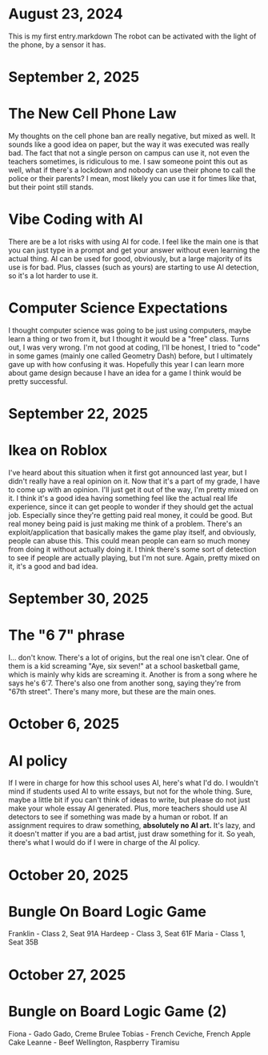 # August 23, 2024
This is my first entry.markdown
The robot can be activated with the light of the phone, by a sensor it has.

# September 2, 2025
# The New Cell Phone Law
My thoughts on the cell phone ban are really negative, but mixed as well. It sounds like a good idea on paper, but the way it was executed was really bad. The fact that not a single person on campus can use it, not even the teachers sometimes, is ridiculous to me. I saw someone point this out as well, what if there's a lockdown and nobody can use their phone to call the police or their parents? I mean, most likely you can use it for times like that, but their point still stands.
# Vibe Coding with AI
There are be a lot risks with using AI for code. I feel like the main one is that you can just type in a prompt and get your answer without even learning the actual thing. AI can be used for good, obviously, but a large majority of its use is for bad. Plus, classes (such as yours) are starting to use AI detection, so it's a lot harder to use it.
# Computer Science Expectations
I thought computer science was going to be just using computers, maybe learn a thing or two from it, but I thought it would be a "free" class. Turns out, I was very wrong. I'm not good at coding, I'll be honest, I tried to "code" in some games (mainly one called Geometry Dash) before, but I ultimately gave up with how confusing it was. Hopefully this year I can learn more about game design because I have an idea for a game I think would be pretty successful.



# September 22, 2025
# Ikea on Roblox
I've heard about this situation when it first got announced last year, but I didn't really have a real opinion on it. Now that it's a part of my grade, I have to come up with an opinion. I'll just get it out of the way, I'm pretty mixed on it. I think it's a good idea having something feel like the actual real life experience, since it can get people to wonder if they should get the actual job. Especially since they're getting paid real money, it could be good. But real money being paid is just making me think of a problem. There's an exploit/application that basically makes the game play itself, and obviously, people can abuse this. This could mean people can earn so much money from doing it without actually doing it. I think there's some sort of detection to see if people are actually playing, but I'm not sure. Again, pretty mixed on it, it's a good and bad idea.

# September 30, 2025
# The "6 7" phrase
I... don't know. There's a lot of origins, but the real one isn't clear. One of them is a kid screaming "Aye, six seven!" at a school basketball game, which is mainly why kids are screaming it. Another is from a song where he says he's 6'7. There's also one from another song, saying they're from "67th street". There's many more, but these are the main ones.


# October 6, 2025
# AI policy
If I were in charge for how this school uses AI, here's what I'd do. I wouldn't mind if students used AI to write essays, but not for the whole thing. Sure, maybe a little bit if you can't think of ideas to write, but please do not just make your whole essay AI generated. Plus, more teachers should use AI detectors to see if something was made by a human or robot. If an assignment requires to draw something, **absolutely no AI art.** It's lazy, and it doesn't matter if you are a bad artist, just draw something for it. So yeah, there's what I would do if I were in charge of the AI policy.

# October 20, 2025
# Bungle On Board Logic Game
Franklin - Class 2, Seat 91A
Hardeep - Class 3, Seat 61F
Maria - Class 1, Seat 35B

# October 27, 2025
# Bungle on Board Logic Game (2)
Fiona - Gado Gado, Creme Brulee
Tobias - French Ceviche, French Apple Cake
Leanne - Beef Wellington, Raspberry Tiramisu
